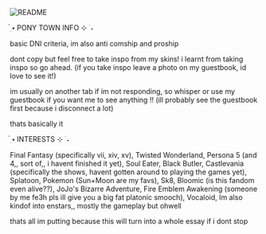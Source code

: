 ![README](https://github.com/sephirothkisser/sephirothkisser/assets/148183080/fcad81a6-3e97-41c1-984a-235fb7d50df4)

๋࣭ ⭑ PONY TOWN INFO ⊹ ࣪ ˖

basic DNI criteria, im also anti comship and proship

dont copy but feel free to take inspo from my skins! i learnt from taking inspo so go ahead. (if you take inspo leave a photo on my guestbook, id love to see it!)

im usually on another tab if im not responding, so whisper or use my guestbook if you want me to see anything !! (ill probably see the guestbook first because i disconnect a lot)

thats basically it


๋࣭ ⭑ INTERESTS ⊹ ࣪ ˖

Final Fantasy (specifically vii, xiv, xv), Twisted Wonderland, Persona 5 (and 4,, sort of,, i havent finished it yet), Soul Eater, Black Butler, Castlevania (specifically the shows, havent gotten around to playing the games yet), Splatoon, Pokemon (Sun+Moon are my favs), Sk8, Bloomic (is this fandom even alive??), JoJo's Bizarre Adventure, Fire Emblem Awakening (someone by me fe3h pls ill give you a big fat platonic smooch), Vocaloid, Im also kindof into enstars,, mostly the gameplay but ohwell

thats all im putting because this will turn into a whole essay if i dont stop
